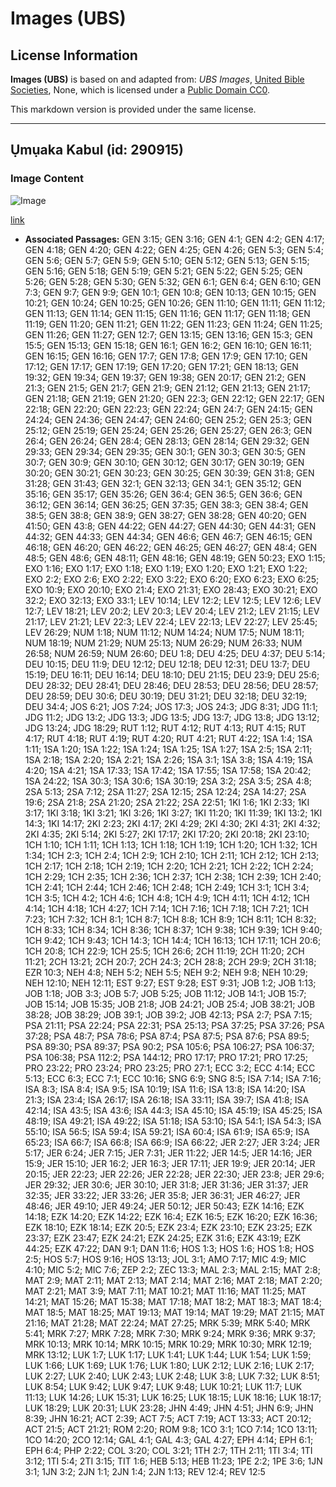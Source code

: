 # Images (UBS)

## License Information

**Images (UBS)** is based on and adapted from: _UBS Images_, [United Bible Societies](https://unitedbiblesocieties.org/), None, which is licensed under a [Public Domain CC0](https://creativecommons.org/public-domain/cc0/).

This markdown version is provided under the same license.



--------------------------------

## Ụmụaka Kabul (id: 290915)

### Image Content

![Image](https://cdn.aquifer.bible/aquifer-content/resources/Media/WEB-0129_children_of_kabul.jpg)

[link](https://cdn.aquifer.bible/aquifer-content/resources/Media/WEB-0129_children_of_kabul.jpg)

* **Associated Passages:** GEN 3:15; GEN 3:16; GEN 4:1; GEN 4:2; GEN 4:17; GEN 4:18; GEN 4:20; GEN 4:22; GEN 4:25; GEN 4:26; GEN 5:3; GEN 5:4; GEN 5:6; GEN 5:7; GEN 5:9; GEN 5:10; GEN 5:12; GEN 5:13; GEN 5:15; GEN 5:16; GEN 5:18; GEN 5:19; GEN 5:21; GEN 5:22; GEN 5:25; GEN 5:26; GEN 5:28; GEN 5:30; GEN 5:32; GEN 6:1; GEN 6:4; GEN 6:10; GEN 7:3; GEN 9:7; GEN 9:9; GEN 10:1; GEN 10:8; GEN 10:13; GEN 10:15; GEN 10:21; GEN 10:24; GEN 10:25; GEN 10:26; GEN 11:10; GEN 11:11; GEN 11:12; GEN 11:13; GEN 11:14; GEN 11:15; GEN 11:16; GEN 11:17; GEN 11:18; GEN 11:19; GEN 11:20; GEN 11:21; GEN 11:22; GEN 11:23; GEN 11:24; GEN 11:25; GEN 11:26; GEN 11:27; GEN 12:7; GEN 13:15; GEN 13:16; GEN 15:3; GEN 15:5; GEN 15:13; GEN 15:18; GEN 16:1; GEN 16:2; GEN 16:10; GEN 16:11; GEN 16:15; GEN 16:16; GEN 17:7; GEN 17:8; GEN 17:9; GEN 17:10; GEN 17:12; GEN 17:17; GEN 17:19; GEN 17:20; GEN 17:21; GEN 18:13; GEN 19:32; GEN 19:34; GEN 19:37; GEN 19:38; GEN 20:17; GEN 21:2; GEN 21:3; GEN 21:5; GEN 21:7; GEN 21:9; GEN 21:12; GEN 21:13; GEN 21:17; GEN 21:18; GEN 21:19; GEN 21:20; GEN 22:3; GEN 22:12; GEN 22:17; GEN 22:18; GEN 22:20; GEN 22:23; GEN 22:24; GEN 24:7; GEN 24:15; GEN 24:24; GEN 24:36; GEN 24:47; GEN 24:60; GEN 25:2; GEN 25:3; GEN 25:12; GEN 25:19; GEN 25:24; GEN 25:26; GEN 25:27; GEN 26:3; GEN 26:4; GEN 26:24; GEN 28:4; GEN 28:13; GEN 28:14; GEN 29:32; GEN 29:33; GEN 29:34; GEN 29:35; GEN 30:1; GEN 30:3; GEN 30:5; GEN 30:7; GEN 30:9; GEN 30:10; GEN 30:12; GEN 30:17; GEN 30:19; GEN 30:20; GEN 30:21; GEN 30:23; GEN 30:25; GEN 30:39; GEN 31:8; GEN 31:28; GEN 31:43; GEN 32:1; GEN 32:13; GEN 34:1; GEN 35:12; GEN 35:16; GEN 35:17; GEN 35:26; GEN 36:4; GEN 36:5; GEN 36:6; GEN 36:12; GEN 36:14; GEN 36:25; GEN 37:35; GEN 38:3; GEN 38:4; GEN 38:5; GEN 38:8; GEN 38:9; GEN 38:27; GEN 38:28; GEN 40:20; GEN 41:50; GEN 43:8; GEN 44:22; GEN 44:27; GEN 44:30; GEN 44:31; GEN 44:32; GEN 44:33; GEN 44:34; GEN 46:6; GEN 46:7; GEN 46:15; GEN 46:18; GEN 46:20; GEN 46:22; GEN 46:25; GEN 46:27; GEN 48:4; GEN 48:5; GEN 48:6; GEN 48:11; GEN 48:16; GEN 48:19; GEN 50:23; EXO 1:15; EXO 1:16; EXO 1:17; EXO 1:18; EXO 1:19; EXO 1:20; EXO 1:21; EXO 1:22; EXO 2:2; EXO 2:6; EXO 2:22; EXO 3:22; EXO 6:20; EXO 6:23; EXO 6:25; EXO 10:9; EXO 20:10; EXO 21:4; EXO 21:31; EXO 28:43; EXO 30:21; EXO 32:2; EXO 32:13; EXO 33:1; LEV 10:14; LEV 12:2; LEV 12:5; LEV 12:6; LEV 12:7; LEV 18:21; LEV 20:2; LEV 20:3; LEV 20:4; LEV 21:2; LEV 21:15; LEV 21:17; LEV 21:21; LEV 22:3; LEV 22:4; LEV 22:13; LEV 22:27; LEV 25:45; LEV 26:29; NUM 1:18; NUM 11:12; NUM 14:24; NUM 17:5; NUM 18:11; NUM 18:19; NUM 21:29; NUM 25:13; NUM 26:29; NUM 26:33; NUM 26:58; NUM 26:59; NUM 26:60; DEU 1:8; DEU 4:25; DEU 4:37; DEU 5:14; DEU 10:15; DEU 11:9; DEU 12:12; DEU 12:18; DEU 12:31; DEU 13:7; DEU 15:19; DEU 16:11; DEU 16:14; DEU 18:10; DEU 21:15; DEU 23:9; DEU 25:6; DEU 28:32; DEU 28:41; DEU 28:46; DEU 28:53; DEU 28:56; DEU 28:57; DEU 28:59; DEU 30:6; DEU 30:19; DEU 31:21; DEU 32:18; DEU 32:19; DEU 34:4; JOS 6:21; JOS 7:24; JOS 17:3; JOS 24:3; JDG 8:31; JDG 11:1; JDG 11:2; JDG 13:2; JDG 13:3; JDG 13:5; JDG 13:7; JDG 13:8; JDG 13:12; JDG 13:24; JDG 18:29; RUT 1:12; RUT 4:12; RUT 4:13; RUT 4:15; RUT 4:17; RUT 4:18; RUT 4:19; RUT 4:20; RUT 4:21; RUT 4:22; 1SA 1:4; 1SA 1:11; 1SA 1:20; 1SA 1:22; 1SA 1:24; 1SA 1:25; 1SA 1:27; 1SA 2:5; 1SA 2:11; 1SA 2:18; 1SA 2:20; 1SA 2:21; 1SA 2:26; 1SA 3:1; 1SA 3:8; 1SA 4:19; 1SA 4:20; 1SA 4:21; 1SA 17:33; 1SA 17:42; 1SA 17:55; 1SA 17:58; 1SA 20:42; 1SA 24:22; 1SA 30:3; 1SA 30:6; 1SA 30:19; 2SA 3:2; 2SA 3:5; 2SA 4:8; 2SA 5:13; 2SA 7:12; 2SA 11:27; 2SA 12:15; 2SA 12:24; 2SA 14:27; 2SA 19:6; 2SA 21:8; 2SA 21:20; 2SA 21:22; 2SA 22:51; 1KI 1:6; 1KI 2:33; 1KI 3:17; 1KI 3:18; 1KI 3:21; 1KI 3:26; 1KI 3:27; 1KI 11:20; 1KI 11:39; 1KI 13:2; 1KI 14:3; 1KI 14:17; 2KI 2:23; 2KI 4:17; 2KI 4:29; 2KI 4:30; 2KI 4:31; 2KI 4:32; 2KI 4:35; 2KI 5:14; 2KI 5:27; 2KI 17:17; 2KI 17:20; 2KI 20:18; 2KI 23:10; 1CH 1:10; 1CH 1:11; 1CH 1:13; 1CH 1:18; 1CH 1:19; 1CH 1:20; 1CH 1:32; 1CH 1:34; 1CH 2:3; 1CH 2:4; 1CH 2:9; 1CH 2:10; 1CH 2:11; 1CH 2:12; 1CH 2:13; 1CH 2:17; 1CH 2:18; 1CH 2:19; 1CH 2:20; 1CH 2:21; 1CH 2:22; 1CH 2:24; 1CH 2:29; 1CH 2:35; 1CH 2:36; 1CH 2:37; 1CH 2:38; 1CH 2:39; 1CH 2:40; 1CH 2:41; 1CH 2:44; 1CH 2:46; 1CH 2:48; 1CH 2:49; 1CH 3:1; 1CH 3:4; 1CH 3:5; 1CH 4:2; 1CH 4:6; 1CH 4:8; 1CH 4:9; 1CH 4:11; 1CH 4:12; 1CH 4:14; 1CH 4:18; 1CH 4:27; 1CH 7:14; 1CH 7:16; 1CH 7:18; 1CH 7:21; 1CH 7:23; 1CH 7:32; 1CH 8:1; 1CH 8:7; 1CH 8:8; 1CH 8:9; 1CH 8:11; 1CH 8:32; 1CH 8:33; 1CH 8:34; 1CH 8:36; 1CH 8:37; 1CH 9:38; 1CH 9:39; 1CH 9:40; 1CH 9:42; 1CH 9:43; 1CH 14:3; 1CH 14:4; 1CH 16:13; 1CH 17:11; 1CH 20:6; 1CH 20:8; 1CH 22:9; 1CH 25:5; 1CH 26:6; 2CH 11:19; 2CH 11:20; 2CH 11:21; 2CH 13:21; 2CH 20:7; 2CH 24:3; 2CH 28:8; 2CH 29:9; 2CH 31:18; EZR 10:3; NEH 4:8; NEH 5:2; NEH 5:5; NEH 9:2; NEH 9:8; NEH 10:29; NEH 12:10; NEH 12:11; EST 9:27; EST 9:28; EST 9:31; JOB 1:2; JOB 1:13; JOB 1:18; JOB 3:3; JOB 5:7; JOB 5:25; JOB 11:12; JOB 14:1; JOB 15:7; JOB 15:14; JOB 15:35; JOB 21:8; JOB 24:21; JOB 25:4; JOB 38:21; JOB 38:28; JOB 38:29; JOB 39:1; JOB 39:2; JOB 42:13; PSA 2:7; PSA 7:15; PSA 21:11; PSA 22:24; PSA 22:31; PSA 25:13; PSA 37:25; PSA 37:26; PSA 37:28; PSA 48:7; PSA 78:6; PSA 87:4; PSA 87:5; PSA 87:6; PSA 89:5; PSA 89:30; PSA 89:37; PSA 90:2; PSA 105:6; PSA 106:27; PSA 106:37; PSA 106:38; PSA 112:2; PSA 144:12; PRO 17:17; PRO 17:21; PRO 17:25; PRO 23:22; PRO 23:24; PRO 23:25; PRO 27:1; ECC 3:2; ECC 4:14; ECC 5:13; ECC 6:3; ECC 7:1; ECC 10:16; SNG 6:9; SNG 8:5; ISA 7:14; ISA 7:16; ISA 8:3; ISA 8:4; ISA 9:5; ISA 10:19; ISA 11:6; ISA 13:8; ISA 14:20; ISA 21:3; ISA 23:4; ISA 26:17; ISA 26:18; ISA 33:11; ISA 39:7; ISA 41:8; ISA 42:14; ISA 43:5; ISA 43:6; ISA 44:3; ISA 45:10; ISA 45:19; ISA 45:25; ISA 48:19; ISA 49:21; ISA 49:22; ISA 51:18; ISA 53:10; ISA 54:1; ISA 54:3; ISA 55:10; ISA 56:5; ISA 59:4; ISA 59:21; ISA 60:4; ISA 61:9; ISA 65:9; ISA 65:23; ISA 66:7; ISA 66:8; ISA 66:9; ISA 66:22; JER 2:27; JER 3:24; JER 5:17; JER 6:24; JER 7:15; JER 7:31; JER 11:22; JER 14:5; JER 14:16; JER 15:9; JER 15:10; JER 16:2; JER 16:3; JER 17:11; JER 19:9; JER 20:14; JER 20:15; JER 22:23; JER 22:26; JER 22:28; JER 22:30; JER 23:8; JER 29:6; JER 29:32; JER 30:6; JER 30:10; JER 31:8; JER 31:36; JER 31:37; JER 32:35; JER 33:22; JER 33:26; JER 35:8; JER 36:31; JER 46:27; JER 48:46; JER 49:10; JER 49:24; JER 50:12; JER 50:43; EZK 14:16; EZK 14:18; EZK 14:20; EZK 14:22; EZK 16:4; EZK 16:5; EZK 16:20; EZK 16:36; EZK 18:10; EZK 18:14; EZK 20:5; EZK 23:4; EZK 23:10; EZK 23:25; EZK 23:37; EZK 23:47; EZK 24:21; EZK 24:25; EZK 31:6; EZK 43:19; EZK 44:25; EZK 47:22; DAN 9:1; DAN 11:6; HOS 1:3; HOS 1:6; HOS 1:8; HOS 2:5; HOS 5:7; HOS 9:16; HOS 13:13; JOL 3:1; AMO 7:17; MIC 4:9; MIC 4:10; MIC 5:2; MIC 7:6; ZEP 2:2; ZEC 13:3; MAL 2:3; MAL 2:15; MAT 2:8; MAT 2:9; MAT 2:11; MAT 2:13; MAT 2:14; MAT 2:16; MAT 2:18; MAT 2:20; MAT 2:21; MAT 3:9; MAT 7:11; MAT 10:21; MAT 11:16; MAT 11:25; MAT 14:21; MAT 15:26; MAT 15:38; MAT 17:18; MAT 18:2; MAT 18:3; MAT 18:4; MAT 18:5; MAT 18:25; MAT 19:13; MAT 19:14; MAT 19:29; MAT 21:15; MAT 21:16; MAT 21:28; MAT 22:24; MAT 27:25; MRK 5:39; MRK 5:40; MRK 5:41; MRK 7:27; MRK 7:28; MRK 7:30; MRK 9:24; MRK 9:36; MRK 9:37; MRK 10:13; MRK 10:14; MRK 10:15; MRK 10:29; MRK 10:30; MRK 12:19; MRK 13:12; LUK 1:7; LUK 1:17; LUK 1:41; LUK 1:44; LUK 1:54; LUK 1:59; LUK 1:66; LUK 1:69; LUK 1:76; LUK 1:80; LUK 2:12; LUK 2:16; LUK 2:17; LUK 2:27; LUK 2:40; LUK 2:43; LUK 2:48; LUK 3:8; LUK 7:32; LUK 8:51; LUK 8:54; LUK 9:42; LUK 9:47; LUK 9:48; LUK 10:21; LUK 11:7; LUK 11:13; LUK 14:26; LUK 15:31; LUK 16:25; LUK 18:15; LUK 18:16; LUK 18:17; LUK 18:29; LUK 20:31; LUK 23:28; JHN 4:49; JHN 4:51; JHN 6:9; JHN 8:39; JHN 16:21; ACT 2:39; ACT 7:5; ACT 7:19; ACT 13:33; ACT 20:12; ACT 21:5; ACT 21:21; ROM 2:20; ROM 9:8; 1CO 3:1; 1CO 7:14; 1CO 13:11; 1CO 14:20; 2CO 12:14; GAL 4:1; GAL 4:3; GAL 4:27; EPH 4:14; EPH 6:1; EPH 6:4; PHP 2:22; COL 3:20; COL 3:21; 1TH 2:7; 1TH 2:11; 1TI 3:4; 1TI 3:12; 1TI 5:4; 2TI 3:15; TIT 1:6; HEB 5:13; HEB 11:23; 1PE 2:2; 1PE 3:6; 1JN 3:1; 1JN 3:2; 2JN 1:1; 2JN 1:4; 2JN 1:13; REV 12:4; REV 12:5

